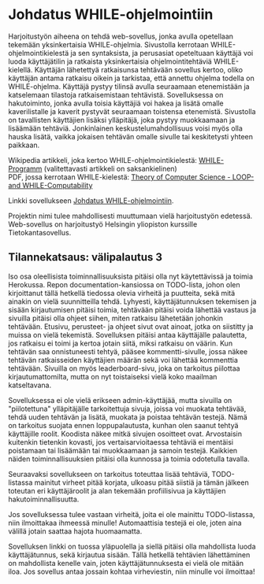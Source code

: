 # Johdatus WHILE-ohjelmointiin

Harjoitustyön aiheena on tehdä web-sovellus, jonka avulla opetellaan tekemään yksinkertaisia WHILE-ohjelmia. Sivustolla kerrotaan WHILE-ohjelmointikielestä ja sen syntaksista, ja perusasiat opeteltuaan käyttäjä voi luoda käyttäjätilin ja ratkaista yksinkertaisia ohjelmointitehtäviä WHILE-kielellä. Käyttäjän lähetettyä ratkaisunsa tehtävään sovellus kertoo, oliko käyttäjän antama ratkaisu oikein ja tarkistaa, että annettu ohjelma todella on WHILE-ohjelma. Käyttäjä pystyy tilinsä avulla seuraamaan etenemistään ja katselemaan tilastoja ratkaisemistaan tehtävistä. Sovelluksessa on hakutoiminto, jonka avulla toisia käyttäjiä voi hakea ja lisätä omalle kaverilistalle ja kaverit pystyvät seuraamaan toistensa etenemistä. Sivustolla on tavallisten käyttäjien lisäksi ylläpitäjä, joka pystyy muokkaamaan ja lisäämään tehtäviä. Jonkinlainen keskustelumahdollisuus voisi myös olla hauska lisätä, vaikka jokaisen tehtävän omalle sivulle tai keskitetysti yhteen paikkaan.

Wikipedia artikkeli, joka kertoo WHILE-ohjelmointikielestä: [WHILE-Programm](https://de.wikipedia.org/wiki/WHILE-Programm) (valitettavasti artikkeli on saksankielinen)  
PDF, jossa kerrotaan WHILE-kielestä: [Theory of Computer Science - LOOP- and WHILE-Computability](https://ai.dmi.unibas.ch/_files/teaching/fs16/theo/slides/theory-d02.pdf)

Linkki sovellukseen [Johdatus WHILE-ohjelmointiin](https://whileohjelmointi.herokuapp.com).

Projektin nimi tulee mahdollisesti muuttumaan vielä harjoitustyön edetessä.
Web-sovellus on harjoitustyö Helsingin yliopiston kurssille Tietokantasovellus.

## Tilannekatsaus: välipalautus 3
Iso osa oleellisista toiminnallisuuksista pitäisi olla nyt käytettävissä ja toimia Herokussa. Repon documentation-kansiossa on TODO-lista, johon olen kirjoittanut tällä hetkellä tiedossa olevia virheitä ja puutteita, sekä mitä ainakin on vielä suunnitteilla tehdä. Lyhyesti, käyttäjätunnuksen tekemisen ja sisään kirjautumisen pitäisi toimia, tehtävään pitäisi voida lähettää vastaus ja sivuilla pitäisi olla ohjeet siihen, miten ratkaisu lähetetään johonkin tehtävään. Etusivu, perusteet- ja ohjeet sivut ovat ainoat, jotka on siistitty ja muissa on vielä tekemistä. Sovelluksen pitäisi antaa käyttäjälle palautetta, jos ratkaisu ei toimi ja kertoa jotain siitä, miksi ratkaisu on väärin. Kun tehtävän saa onnistuneesti tehtyä, pääsee kommentti-sivulle, jossa näkee tehtävän ratkaisseiden käyttäjien määrän sekä voi lähettää kommenttia tehtävään. Sivuilla on myös leaderboard-sivu, joka on tarkoitus piilottaa kirjautumattomilta, mutta on nyt toistaiseksi vielä koko maailman katseltavana.

Sovelluksessa ei ole vielä erikseen admin-käyttäjää, mutta sivuilla on "piilotettuna" ylläpitäjälle tarkoitettuja sivuja, joissa voi muokata tehtävää, tehdä uuden tehtävän ja lisätä, muokata ja poistaa tehtävän testejä. Nämä on tarkoitus suojata ennen loppupalautusta, kunhan olen saanut tehtyä käyttäjille roolit. Koodista näkee mitkä sivujen osoitteet ovat. Arvostaisin kuitenkin tietenkin kovasti, jos vertaisarvioitaessa tehtäviä ei mentäisi poistamaan tai lisäämään tai muokkaamaan ja samoin testejä. Kaikkien näiden toiminnallisuuksien pitäisi olla kunnossa ja toimia odotetulla tavalla.

Seuraavaksi sovellukseen on tarkoitus toteuttaa lisää tehtäviä, TODO-listassa mainitut virheet pitää korjata, ulkoasu pitää siistiä ja tämän jälkeen toteutan eri käyttäjäroolit ja alan tekemään profiilisivua ja käyttäjien hakutoiminnallisuutta.

Jos sovelluksessa tulee vastaan virheitä, joita ei ole mainittu TODO-listassa, niin ilmoittakaa ihmeessä minulle! Automaattisia testejä ei ole, joten aina välillä jotain saattaa hajota huomaamatta.

Sovelluksen linkki on tuossa yläpuolella ja siellä pitäisi olla mahdollista luoda käyttäjätunnus, sekä kirjautua sisään. Tällä hetkellä tehtävien lähettäminen on mahdollista kenelle vain, joten käyttäjätunnuksesta ei vielä ole mitään iloa. Jos sovellus antaa jossain kohtaa virheviestin, niin minulle voi ilmoittaa!

